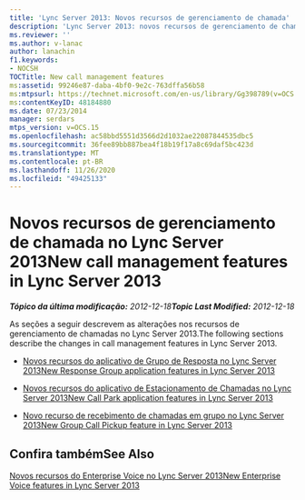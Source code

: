 ```yaml
---
title: 'Lync Server 2013: Novos recursos de gerenciamento de chamada'
description: 'Lync Server 2013: novos recursos de gerenciamento de chamadas.'
ms.reviewer: ''
ms.author: v-lanac
author: lanachin
f1.keywords:
- NOCSH
TOCTitle: New call management features
ms:assetid: 99246e87-daba-4bf0-9e2c-763dffa56b58
ms:mtpsurl: https://technet.microsoft.com/en-us/library/Gg398789(v=OCS.15)
ms:contentKeyID: 48184880
ms.date: 07/23/2014
manager: serdars
mtps_version: v=OCS.15
ms.openlocfilehash: ac58bbd5551d3566d2d1032ae22087844535dbc5
ms.sourcegitcommit: 36fee89bb887bea4f18b19f17a8c69daf5bc423d
ms.translationtype: MT
ms.contentlocale: pt-BR
ms.lasthandoff: 11/26/2020
ms.locfileid: "49425133"
---
```

# <a name="new-call-management-features-in-lync-server-2013"></a><span data-ttu-id="4dc26-103">Novos recursos de gerenciamento de chamada no Lync Server 2013</span><span class="sxs-lookup"><span data-stu-id="4dc26-103">New call management features in Lync Server 2013</span></span>

<div data-xmlns="http://www.w3.org/1999/xhtml">

<div class="topic" data-xmlns="http://www.w3.org/1999/xhtml" data-msxsl="urn:schemas-microsoft-com:xslt" data-cs="https://msdn.microsoft.com/">

<div data-asp="https://msdn2.microsoft.com/asp">



</div>

<div id="mainSection">

<div id="mainBody"><span data-ttu-id="4dc26-104">

<span> </span></span><span class="sxs-lookup"><span data-stu-id="4dc26-104">

<span> </span></span></span>

<span data-ttu-id="4dc26-105">_**Tópico da última modificação:** 2012-12-18_</span><span class="sxs-lookup"><span data-stu-id="4dc26-105">_**Topic Last Modified:** 2012-12-18_</span></span>

<span data-ttu-id="4dc26-106">As seções a seguir descrevem as alterações nos recursos de gerenciamento de chamadas no Lync Server 2013.</span><span class="sxs-lookup"><span data-stu-id="4dc26-106">The following sections describe the changes in call management features in Lync Server 2013.</span></span>

  - [<span data-ttu-id="4dc26-107">Novos recursos do aplicativo de Grupo de Resposta no Lync Server 2013</span><span class="sxs-lookup"><span data-stu-id="4dc26-107">New Response Group application features in Lync Server 2013</span></span>](lync-server-2013-new-response-group-application-features.md)

  - [<span data-ttu-id="4dc26-108">Novos recursos do aplicativo de Estacionamento de Chamadas no Lync Server 2013</span><span class="sxs-lookup"><span data-stu-id="4dc26-108">New Call Park application features in Lync Server 2013</span></span>](lync-server-2013-new-call-park-application-features.md)

  - [<span data-ttu-id="4dc26-109">Novo recurso de recebimento de chamadas em grupo no Lync Server 2013</span><span class="sxs-lookup"><span data-stu-id="4dc26-109">New Group Call Pickup feature in Lync Server 2013</span></span>](lync-server-2013-new-group-call-pickup-feature.md)

<div>

## <a name="see-also"></a><span data-ttu-id="4dc26-110">Confira também</span><span class="sxs-lookup"><span data-stu-id="4dc26-110">See Also</span></span>


[<span data-ttu-id="4dc26-111">Novos recursos do Enterprise Voice no Lync Server 2013</span><span class="sxs-lookup"><span data-stu-id="4dc26-111">New Enterprise Voice features in Lync Server 2013</span></span>](lync-server-2013-new-enterprise-voice-features.md)  
  

<span data-ttu-id="4dc26-112"></div>

</div>

<span> </span>

</div>

</div>

</span><span class="sxs-lookup"><span data-stu-id="4dc26-112"></div>

</div>

<span> </span>

</div>

</div>

</span></span></div>

